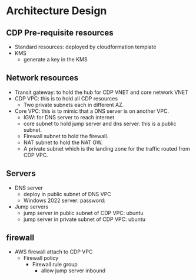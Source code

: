 # Architecture Design

## CDP Pre-requisite resources
- Standard resources: deployed by cloudformation template
- KMS
  - generate a key in the KMS

## Network resources
- Transit gateway: to hold the hub for CDP VNET and core network VNET
- CDP VPC: this is to hold all CDP resources
  - Two private subnets each in different AZ.
- Core VPC: this is to mimic that a DNS server is on another VPC.
  - IGW: for DNS server to reach internet
  - core subnet to hold jump server and dns server. this is a public subnet.
  - Firewall subnet to hold the firewall.
  - NAT subnet to hold the NAT GW.
  - A private subnet which is the landing zone for the traffic routed from CDP VPC.



## Servers
- DNS server
  - deploy in public subnet of DNS VPC
  - Windows 2022 server: password: 
- Jump servers
  - jump server in public subnet of CDP VPC: ubuntu
  - jump server in private subnet of CDP VPC: ubuntu

## firewall
- AWS firewall attach to CDP VPC
  - Firewall policy
    - Firewall rule group
      - allow jump server inbound


